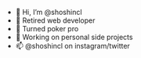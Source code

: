 - 👋 Hi, I’m @shoshincl
- 👀 Retired web developer
- 🌱 Turned poker pro
- 💞️ Working on personal side projects
- 📫 @shoshincl on instagram/twitter
